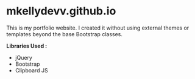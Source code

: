 # mkellydevv.github.io

This is my portfolio website.  I created it without using external themes or templates beyond the base Bootstrap classes.

__Libraries Used :__
* jQuery
* Bootstrap
* Clipboard JS